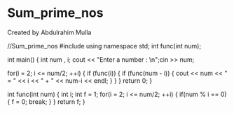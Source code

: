 # Sum_prime_nos
Created by Abdulrahim Mulla


//Sum_prime_nos
#include <iostream>
using namespace std;
int func(int num);

int main()
{
	int num , i;
   cout << "Enter a number : \n";cin >> num;
   
   for(i = 2; i <= num/2; ++i) 
   {
      if (func(i)) 
	  {
         if (func(num - i)) 
		 {
            cout << num << " = " << i << " + " << num-i << endl;
         }
      }
   }
   return 0;
}


int func(int num)
{
	int i;
	int f = 1;
	for(i = 2; i <= num/2; ++i) 
	{
      if(num % i == 0) 
	  {
         f = 0;
         break;
      }
   }
   return f;
}
